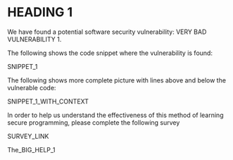 # HEADING 1

We have found a potential software security
vulnerability: VERY BAD VULNERABILITY 1.

The following shows the code snippet where the vulnerability is found:

SNIPPET_1

The following shows more complete picture with lines above and
below the vulnerable code:

SNIPPET_1_WITH_CONTEXT

In order to help us understand the effectiveness of this method of learning
secure programming, please complete the following survey

SURVEY_LINK

The_BIG_HELP_1
